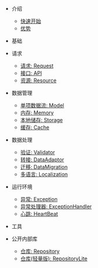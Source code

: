 * 介绍

  * [快速开始](/zh-cn/)
  * [优势](/zh-cn/feature.md)
  
* 基础

* 请求
  
  * [请求: Request](/zh-cn/Request.md)
  * [接口: API](/zh-cn/API.md)
  * [资源: Resource](/zh-cn/resource.md)
  

* 数据管理

  * [单项数据流: Model](/zh-cn/dvaModel.md)
  * [内存: Memory](/zh-cn/Memory.md)
  * [本地储存: Storage](/zh-cn/Storage.md)
  * [缓存: Cache](/zh-cn/Cache.md)
  
  
* 数据处理

  * [验证: Validator](/zh-cn/validator.md)
  * [转接: DataAdaptor](/zh-cn/dataAdaptor.md)
  * [迁移: DataMigration](/zh-cn/dataMigration.md)
  * [多语言: Localization](/zh-cn/dev.md)
    
* 运行环境
  
  * [异常: Exception](/zh-cn/dev.md)
  * [异常处理器: ExceptionHandler](/zh-cn/dev.md)
  * [心跳: HeartBeat](/zh-cn/dev.md)
    
* 工具

* 公开内部库

  * [仓库: Repository](/zh-cn/dev.md)
  * [仓库(轻量版): RepositoryLite](/zh-cn/dev.md)